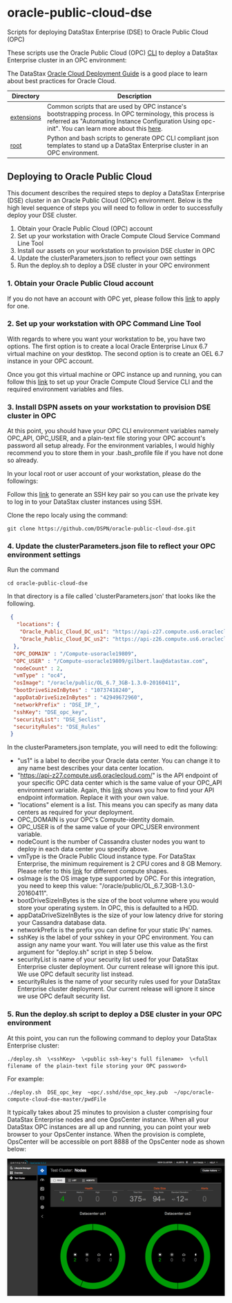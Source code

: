 # oracle-public-cloud-dse

Scripts for deploying DataStax Enterprise (DSE) to Oracle Public Cloud (OPC)

These scripts use the Oracle Public Cloud (OPC) [CLI](https://docs.oracle.com/cloud-machine/latest/stcomputecs/ELUCL/GUID-A377A4D6-8A3E-43EF-B069-5C4EA50D7E6D.htm#ELACI113) to deploy a DataStax Enterprise cluster in an OPC environment:

The DataStax [Oracle Cloud Deployment Guide](https://github.com/DSPN/oracle-cloud-deployment-guide) is a good place to learn about best practices for Oracle Cloud.

|Directory | Description |
|----------|-------------|
|[extensions](./extensions) | Common scripts that are used by OPC instance's bootstrapping process. In OPC terminology, this process is referred as "Automating Instance Configuration Using opc-init".  You can learn more about this [here](http://docs.oracle.com/cloud/latest/stcomputecs/STCSG/GUID-C63680F1-1D97-4984-AB02-285B17278CC5.htm#STCSG-GUID-C63680F1-1D97-4984-AB02-285B17278CC5).|
|[root](https://github.com/DSPN/oracle-compute-cloud-dse/tree/master/) | Python and bash scripts to generate OPC CLI compliant json templates to stand up a DataStax Enterprise cluster in an OPC environment.|

## Deploying to Oracle Public Cloud

This document describes the required steps to deploy a DataStax Enterprise (DSE) cluster in an Oracle Public Cloud (OPC) environment.  Below is the high level sequence of steps you will need to follow in order to successfully deploy your DSE cluster.

1. Obtain your Oracle Public Cloud (OPC) account
2. Set up your workstation with Oracle Compute Cloud Service Command Line Tool
3. Install our assets on your workstation to provision DSE cluster in OPC
4. Update the clusterParameters.json to reflect your own settings
5. Run the deploy.sh to deploy a DSE cluster in your OPC environment

### 1. Obtain your Oracle Public Cloud account
If you do not have an account with OPC yet, please follow this [link](https://myaccount.cloud.oracle.com/mycloud/faces/trialsignup.jspx?serviceType=IAASMB) to apply for one.

### 2. Set up your workstation with OPC Command Line Tool
With regards to where you want your workstation to be, you have two options.  The first option is to create a local Oracle Enterprise Linux 6.7 virtual machine on your destktop.  The second option is to create an OEL 6.7 instance in your OPC account.  
        
Once you got this virtual machine or OPC instance up and running, you can follow this [link](http://docs.oracle.com/cloud/latest/stcomputecs/STCLR/GUID-62B0B2BD-A95F-4F82-B144-8C1DBA8760E9.htm#STCLR-GUID-62B0B2BD-A95F-4F82-B144-8C1DBA8760E9) 
to set up your Oracle Compute Cloud Service CLI and the required environment variables and files.

### 3. Install DSPN assets on your workstation to provision DSE cluster in OPC
At this point, you should have your OPC CLI environment variables namely OPC_API, OPC_USER, and a plain-text file storing your OPC account's password all setup already.  For the environment variables, I would highly recommend you to store them in your .bash_profile file if you have not done so already.

In your local root or user account of your workstation, please do the followings:

Follow this [link](https://docs.oracle.com/cloud/latest/stcomputecs/STCSG/GUID-EE29085A-79B1-4A3A-BF25-A2A9516EC5F3.htm#OCSUG149) to generate an SSH key pair so you can use the private key to log in to your DataStax cluster instances using SSH.
 
Clone the repo localy using the command:
 
    git clone https://github.com/DSPN/oracle-public-cloud-dse.git

### 4. Update the clusterParameters.json file to reflect your OPC environment settings
Run the command

    cd oracle-public-cloud-dse

In that directory is a file called 'clusterParameters.json' that looks like the following.

```json
 {
   "locations": { 
    "Oracle_Public_Cloud_DC_us1": "https://api-z27.compute.us6.oraclecloud.com/",
    "Oracle_Public_Cloud_DC_us2": "https://api-z26.compute.us6.oraclecloud.com/"
  },
  "OPC_DOMAIN" : "/Compute-usoracle19809",
  "OPC_USER" : "/Compute-usoracle19809/gilbert.lau@datastax.com",
  "nodeCount" : 2,
  "vmType" : "oc4",
  "osImage": "/oracle/public/OL_6.7_3GB-1.3.0-20160411",
  "bootDriveSizeInBytes" : "10737418240",
  "appDataDriveSizeInBytes" : "42949672960",
  "networkPrefix" : "DSE_IP_",
  "sshKey": "DSE_opc_key",
  "securityList": "DSE_Seclist",
  "securityRules": "DSE_Rules"
 }
 ```

In the clusterParameters.json template, you will need to edit the following:

* "us1" is a label to decribe your Oracle data center.  You can change it to any name best describes your data center location.
* "https://api-z27.compute.us6.oraclecloud.com/" is the API endpoint of your specific OPC data center which is the same value of your OPC_API environment variable. Again, this [link](http://docs.oracle.com/cloud/latest/stcomputecs/STCSA/SendRequests.html) shows you how to find your API endpoint information.  Replace it with your own value.
* "locations" element is a list.  This means you can specify as many data centers as required for your deployment.
* OPC_DOMAIN is your OPC's Compute-identity domain.
* OPC_USER is of the same value of your OPC_USER environment variable.
* nodeCount is the number of Cassandra cluster nodes you want to deploy in each data center you specify above.
* vmType is the Oracle Public Cloud instance type.  For DataStax Enterprise, the minimum requirement is 2 CPU cores and 8 GB Memory.  Please refer to this [link](https://cloud.oracle.com/compute?tabname=PricingInfo) for different compute shapes.
* osImage is the OS image type supported by OPC.  For this integration, you need to keep this value: "/oracle/public/OL_6.7_3GB-1.3.0-20160411".
* bootDriveSizeInBytes is the size of the boot volumne where you would store your operating system.  In OPC, this is defaulted to a HDD.
* appDataDriveSizeInBytes is the size of your low latency drive for storing your Cassandra database data.
* networkPrefix is the prefix you can define for your static IPs' names.
* sshKey is the label of your sshkey in your OPC environment.  You can assign any name your want.  You will later use this value as the first argument for "deploy.sh" script in step 5 below.
* securityList is name of your security list used for your DataStax Enterprise cluster deployment.  Our current release will ignore this iput. We use OPC default security list instead.
* securityRules is the name of your security rules used for your DataStax Enterprise cluster deployment.   Our current release will ignore it since we use OPC default security list.
 
### 5. Run the deploy.sh script to deploy a DSE cluster in your OPC environment

At this point, you can run the following command to deploy your DataStax Enterprise cluster:

    ./deploy.sh  \<sshKey>  \<public ssh-key's full filename>  \<full filename of the plain-text file storing your OPC password>

For example:

    ./deploy.sh  DSE_opc_key  ~opc/.sshd/dse_opc_key.pub  ~/opc/oracle-compute-cloud-dse-master/pwdFile
 
It typically takes about 25 minutes to provision a cluster comprising four DataStax Enterprise nodes and one OpsCenter instance.  When all your DataStax OPC instances are all up and running, you can point your web browser to your OpsCenter instance. When the provision is complete, OpsCenter will be accessible on port 8888 of the OpsCenter node as shown below:
 
![Alt](./img/DataStax-OpsCenter.png "DataStax OpsCenter")
